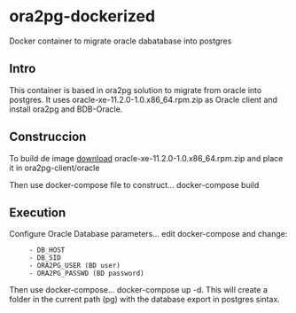# ora2pg-dockerized
Docker container to migrate oracle dabatabase into postgres

## Intro


This container is based in ora2pg solution to migrate from oracle into postgres. It uses oracle-xe-11.2.0-1.0.x86_64.rpm.zip as Oracle client and install ora2pg and BDB-Oracle.

## Construccion

To build de image [download](http://www.oracle.com/technetwork/database/database-technologies/express-edition/downloads/index.html) oracle-xe-11.2.0-1.0.x86_64.rpm.zip and place it in ora2pg-client/oracle

Then use docker-compose file to construct... docker-compose build

## Execution

Configure Oracle Database parameters... edit docker-compose and change:

         - DB_HOST
         - DB_SID
         - ORA2PG_USER (BD user)
         - ORA2PG_PASSWD (BD password)
         
Then use docker-compose... docker-compose up -d. This will create a folder in the current path (pg) with the database export in postgres sintax.
